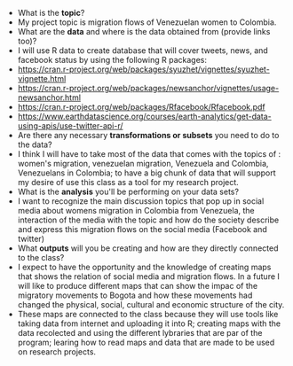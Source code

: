 - What is the **topic**? 
- My project topic is migration flows of Venezuelan women to Colombia.
- What are the **data** and where is the data obtained from (provide links too)? 
- I will use R data to create database that will cover tweets, news, and facebook status by using the following R packages: 
- https://cran.r-project.org/web/packages/syuzhet/vignettes/syuzhet-vignette.html
- https://cran.r-project.org/web/packages/newsanchor/vignettes/usage-newsanchor.html
- https://cran.r-project.org/web/packages/Rfacebook/Rfacebook.pdf
- https://www.earthdatascience.org/courses/earth-analytics/get-data-using-apis/use-twitter-api-r/
- Are there any necessary **transformations or subsets** you need to do to the data?
- I think I will have to take most of the data that comes with the topics of : women's migration, venezuelan migration, Venezuela and Colombia, Venezuelans in Colombia;  to have a big chunk of data that will support my desire of use this class as a tool for my research project.
- What is the **analysis** you'll be performing on your data sets?
- I want to recognize the main discussion topics that pop up in social media about womens migration in Colombia from Venezuela, the interaction of the media with the topic and how do the society describe and express this migration flows on the social media (Facebook and twitter)
- What **outputs** will you be creating and how are they directly connected to the class?
- I expect to have the opportunity and the knowledge of creating maps that shows the relation of social media and migration flows. In a future I will like to produce different maps that can show the impac of the migratory movements to Bogota and how these movements had changed the physical, social, cultural and economic structure of the city.
- These maps are connected to the class because they will use tools like taking data from internet and uploading it into R; creating maps with the data recolected and using the different lybraries that are par of the program; learing how to read maps and data that are made to be used on research projects.
